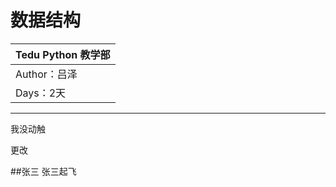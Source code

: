 数据结构 
==========================

| Tedu Python 教学部 |
| --- |
| Author：吕泽|
| Days：2天|

-----------

我没动触

更改

##张三
    张三起飞

